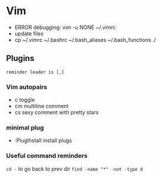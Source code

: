 # Vim
- ERROR debugging: vim -u NONE ~/.vimrc
- update files
- cp ~/.vimrc ~/.bashrc ~/.bash_aliases ~/.bash_functions ./
## Plugins
`reminder leader is [,]`
### Vim autopairs
- <leader>c<space> toggle
- <leader>cm multiline comment
- <leader>cs sexy comment with pretty stars
### minimal plug
- :PlugIhstall install plugs

### Useful command reminders
`cd -` to go back to prev dir
`find -name "*" -not -type d`
